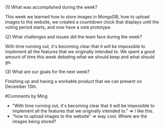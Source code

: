 (1) What was accomplished during the week?

This week we learned how to store images in MongoDB, how to upload images to the website, we created a countdown clock that displays until the voting period starts, and now have a vote prototype.


(2) What challenges and issues did the team face during the week?

With time running out, it's becoming clear that it will be impossible to implement all the features that we originally intended to.  We spent a good amount of time this week debating what we should keep and what should go.

(3) What are our goals for the next week?

Finishing up and having a workable product that we can present on December 13th.

#Comments by Ming
* "With time running out, it's becoming clear that it will be impossible to implement all the features that we originally intended to." => I like this.
* "how to upload images to the website" => way cool.  Where are the images being stored?
